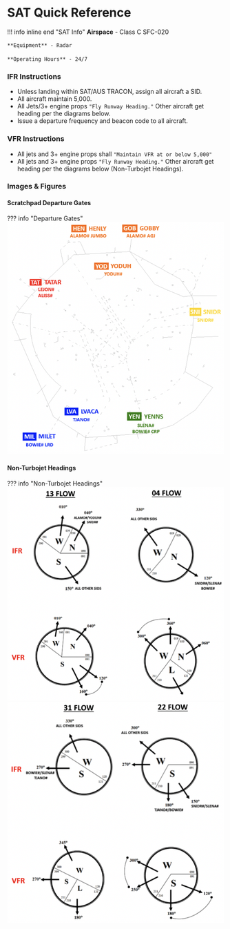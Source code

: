 # SAT Quick Reference
!!! info inline end "SAT Info"
    **Airspace** - Class C SFC-020
    
    **Equipment** - Radar
    
    **Operating Hours** - 24/7

### IFR Instructions

- Unless landing within SAT/AUS TRACON, assign all aircraft a SID.
- All aircraft maintain 5,000.
- All Jets/3+ engine props `"Fly Runway Heading."` Other aircraft get heading per the diagrams below.
- Issue a departure frequency and beacon code to all aircraft.

### VFR Instructions

- All jets and 3+ engine props shall `"Maintain VFR at or below 5,000"`
- All jets and 3+ engine props `"Fly Runway Heading."` Other aircraft get heading per the diagrams below (Non-Turbojet Headings).

### Images & Figures
#### Scratchpad Departure Gates
??? info "Departure Gates"
    ![SAT Departure Fixes](../assets/sat-qrc1.png)

#### Non-Turbojet Headings
??? info "Non-Turbojet Headings"
    ![Non-Turbojet Headings](../assets/sat-qrc2.png)
    ![Non-Turbojet Headings](../assets/sat-qrc3.png)